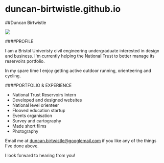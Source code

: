 duncan-birtwistle.github.io
===========================
##Duncan Birtwistle

![](http://duncanbirtwistle.com/staging/theme/assets/img/headshot.png)

####PROFILE

I am a Bristol Univeristy civil engineering undergraduate interested in design and business. I'm currently helping the National Trust to better manage its reservoirs portfolio.

In my spare time I enjoy getting active outdoor running, orienteering and cycling.

####PORTFOLIO & EXPERIENCE

- National Trust Reservoirs Intern
- Developed and designed websites
- National level orienteer
- Flooved education startup
- Events organisation
- Survey and cartography
- Made short films
- Photography

Email me at duncan.birtwistle@googlemail.com if you like any of the things I've done above.

I look forward to hearing from you!
